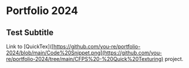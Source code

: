 # Portfolio 2024

## Test Subtitle

Link to [QuickTex]([https://github.com/you-re/portfolio-2024/blob/main/Code%20Snippet.png](https://github.com/you-re/portfolio-2024/tree/main/CFPS%20-%20Quick%20Texturing) project.
